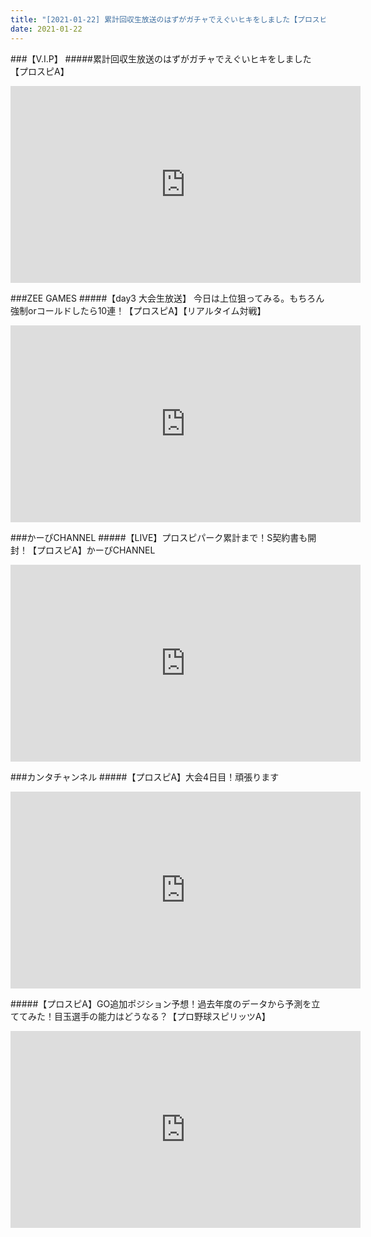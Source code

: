 ```yaml
---
title: "[2021-01-22] 累計回収生放送のはずがガチャでえぐいヒキをしました【プロスピA】 他"
date: 2021-01-22
---
```

###【V.I.P】
#####累計回収生放送のはずがガチャでえぐいヒキをしました【プロスピA】
<iframe width="560" height="315" src="https://www.youtube.com/embed/LCUD55M-dVo" frameborder="0" allow="accelerometer; autoplay; clipboard-write; encrypted-media; gyroscope; picture-in-picture" allowfullscreen></iframe>

###ZEE GAMES
#####【day3 大会生放送】 今日は上位狙ってみる。もちろん強制orコールドしたら10連！【プロスピA】【リアルタイム対戦】
<iframe width="560" height="315" src="https://www.youtube.com/embed/0QagqdSlJSg" frameborder="0" allow="accelerometer; autoplay; clipboard-write; encrypted-media; gyroscope; picture-in-picture" allowfullscreen></iframe>

###かーぴCHANNEL
#####【LIVE】プロスピパーク累計まで！S契約書も開封！【プロスピA】かーぴCHANNEL
<iframe width="560" height="315" src="https://www.youtube.com/embed/iJZpJyzWoto" frameborder="0" allow="accelerometer; autoplay; clipboard-write; encrypted-media; gyroscope; picture-in-picture" allowfullscreen></iframe>

###カンタチャンネル
#####【プロスピA】大会4日目！頑張ります
<iframe width="560" height="315" src="https://www.youtube.com/embed/wCTY2crM8WQ" frameborder="0" allow="accelerometer; autoplay; clipboard-write; encrypted-media; gyroscope; picture-in-picture" allowfullscreen></iframe>

#####【プロスピA】GO追加ポジション予想！過去年度のデータから予測を立ててみた！目玉選手の能力はどうなる？【プロ野球スピリッツA】
<iframe width="560" height="315" src="https://www.youtube.com/embed/EYYRqYyaELA" frameborder="0" allow="accelerometer; autoplay; clipboard-write; encrypted-media; gyroscope; picture-in-picture" allowfullscreen></iframe>

